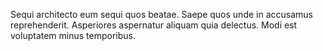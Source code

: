 Sequi architecto eum sequi quos beatae. Saepe quos unde in accusamus reprehenderit. Asperiores aspernatur aliquam quia delectus. Modi est voluptatem minus temporibus.